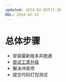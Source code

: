 ```yaml
---
updated: 2024-02-05T17:36
DDL: 2024-02-15
---
```

# 总体步骤
- 安装最新版本并跑通
- [尝试工具升级](https://react-native-community.github.io/upgrade-helper/?from=0.69.9&to=0.73.3)
- 解决冲突项
- 提交代码打包测试